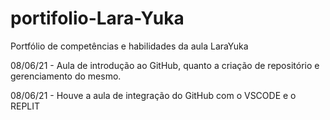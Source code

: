 # portifolio-Lara-Yuka
Portfólio de competências e habilidades da aula LaraYuka

08/06/21 - Aula de introdução ao GitHub, quanto a criação de repositório e gerenciamento do mesmo.

08/06/21 - Houve a aula de integração do GitHub com o VSCODE e o REPLIT
